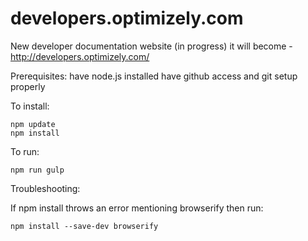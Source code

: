 # developers.optimizely.com
New developer documentation website (in progress) it will become - http://developers.optimizely.com/


Prerequisites:
have node.js installed
have github access and git setup properly


To install:
```
npm update
npm install
```


To run:
```
npm run gulp
```


Troubleshooting:

If npm install throws an error mentioning browserify then run:
```
npm install --save-dev browserify
```

